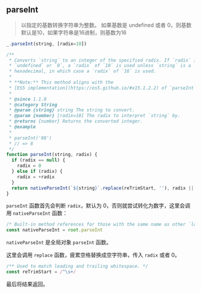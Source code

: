 ## parseInt

> 以指定的基数转换字符串为整数。 如果基数是 undefined 或者 0，则基数默认是10，如果字符串是16进制，则基数为16

```js
_.parseInt(string, [radix=10])
```

```js
/**
 * Converts `string` to an integer of the specified radix. If `radix` is
 * `undefined` or `0`, a `radix` of `10` is used unless `string` is a
 * hexadecimal, in which case a `radix` of `16` is used.
 *
 * **Note:** This method aligns with the
 * [ES5 implementation](https://es5.github.io/#x15.1.2.2) of `parseInt`.
 *
 * @since 1.1.0
 * @category String
 * @param {string} string The string to convert.
 * @param {number} [radix=10] The radix to interpret `string` by.
 * @returns {number} Returns the converted integer.
 * @example
 *
 * parseInt('08')
 * // => 8
 */
function parseInt(string, radix) {
  if (radix == null) {
    radix = 0
  } else if (radix) {
    radix = +radix
  }
  return nativeParseInt(`${string}`.replace(reTrimStart, ''), radix || 0)
}
```

`parseInt` 函数首先会判断 `radix`，默认为 0，否则就尝试转化为数字，这里会调用 `nativeParseInt` 函数：

```js
/* Built-in method references for those with the same name as other `lodash` methods. */
const nativeParseInt = root.parseInt
```

`nativeParseInt` 是全局对象 `parseInt` 函数。

这里会调用 `replace` 函数，疲累空格替换成空字符串，传入 `radix` 或者 0。

```js
/** Used to match leading and trailing whitespace. */
const reTrimStart = /^\s+/
```

最后将结果返回。

## 

> 

```js

```

```js

```

## 

> 

```js

```

```js

```

